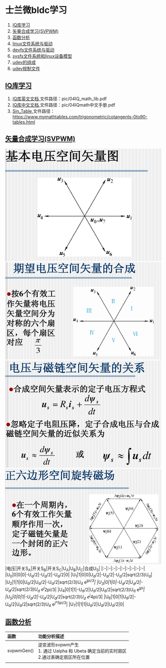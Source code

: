# 士兰微bldc学习<span id="TOCID"></span>
1. [IQ库学习](#iqmathlib)
1. [矢量合成学习(SVPWM)](#svpwm)
1. [函数分析](#funanalysis)
1. [linux文件系统与驱动](#fsdriver)
1. [devfs文件系统与驱动](#devfsdriver)
1. [sysfs文件系统和linux设备模型](#sysfsmode)
1. [udev的组成](#udevmakeof)
1. [udev规制文件](#udevrule)
## <span id="iqmathlib"></span>[IQ库学习](#TOCID)
1. [IQ库英文文档](pic/04IQ_math_lib.pdf),文件路径：pic/04IQ_math_lib.pdf
1. [IQ库中文文档](pic/04IQmath中文手册.pdf),文件路径：pic/04IQmath中文手册.pdf
1. [Sin_Table](https://www.mymathtables.com/trigonometric/cotangents-0to90-tables.html),文件路径：https://www.mymathtables.com/trigonometric/cotangents-0to90-tables.html
## <span id="svpwm"></span>[矢量合成学习(SVPWM)](#TOCID)
![基本电压矢量图](pic/04基本电压矢量图1.png)
![期望电压矢量图](pic/04期望电压矢量图2.png)
![电压和磁链关系](pic/04电压矢量和磁链的关系4.png)
![合成电压矢量(磁势)图](pic/04合成电压矢量(磁势)图3.png)
|电压|开关S<sub>A</sub>|开关S<sub>B</sub>|开关S<sub>C</sub>|U<sub>A</sub>|U<sub>B</sub>|U<sub>C</sub>|合成U<sub>S</sub>|
|:-|:-|:-|:-|:-|:-|:-|:-|:-|
|U<sub>0</sub>|0|0|0|-U<sub>d</sub>/2|-U<sub>d</sub>/2|-U<sub>d</sub>/2|0|
|U<sub>1</sub>|1|0|0|U<sub>d</sub>/2|-U<sub>d</sub>/2|-U<sub>d</sub>/2|sqrt(2/3)U<sub>d</sub>|
|U<sub>2</sub>|1|1|0|U<sub>d</sub>/2|U<sub>d</sub>/2|-U<sub>d</sub>/2|sqrt(2/3)U<sub>d</sub> e<sup>j*pi/3</sup>|
|U<sub>3</sub>|0|1|0|-U<sub>d</sub>/2|U<sub>d</sub>/2|-U<sub>d</sub>/2|sqrt(2/3)U<sub>d</sub> e<sup>j*2pi/3</sup>|
|U<sub>4</sub>|0|1|1|-U<sub>d</sub>/2|U<sub>d</sub>/2|U<sub>d</sub>/2|sqrt(2/3)U<sub>d</sub> e<sup>j*pi</sup>|
|U<sub>5</sub>|0|0|1|-U<sub>d</sub>/2|-U<sub>d</sub>/2|U<sub>d</sub>/2|sqrt(2/3)U<sub>d</sub> e<sup>j*4pi/3</sup>|
|U<sub>6</sub>|1|0|1|U<sub>d</sub>/2|-U<sub>d</sub>/2|U<sub>d</sub>/2|sqrt(2/3)U<sub>d</sub> e<sup>j*5pi/3</sup>|
|U<sub>7</sub>|1|1|1|U<sub>d</sub>/2|U<sub>d</sub>/2|U<sub>d</sub>/2|0|
## <span id="funanalysis"></span>[函数分析](#TOCID)
|函数|功能分析描述|
|:-|:-|
|svpwmGen()|逆变波形svpwm产生<br>1. 通过 Ualpha 和 Ubeta 确定当前的实时扇区<br>2.通过表确定扇区所在位置 |
|||